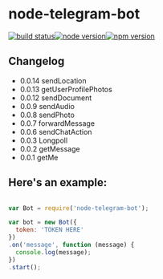 node-telegram-bot
=================
[![build status](https://img.shields.io/travis/depoio/node-telegram-bot.svg?style=flat-square)](https://travis-ci.org/depoio/node-telegram-bot)[![node version](https://img.shields.io/node/v/gh-badges.svg?style=flat-square)](https://www.npmjs.com/package/node-telegram-bot)[![npm version](http://img.shields.io/npm/v/gh-badges.svg?style=flat-square)](https://www.npmjs.com/package/node-telegram-bot)

## Changelog

- 0.0.14 sendLocation
- 0.0.13 getUserProfilePhotos
- 0.0.12 sendDocument
- 0.0.9 sendAudio
- 0.0.8 sendPhoto
- 0.0.7 forwardMessage
- 0.0.6 sendChatAction
- 0.0.3 Longpoll
- 0.0.2 getMessage
- 0.0.1 getMe

## Here's an example:

```javascript

var Bot = require('node-telegram-bot');

var bot = new Bot({
  token: 'TOKEN HERE'
})
.on('message', function (message) {
  console.log(message);
})
.start();

```